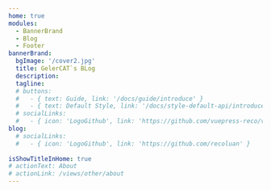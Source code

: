 ```yaml
---
home: true
modules:
  - BannerBrand
  - Blog
  - Footer
bannerBrand:
  bgImage: '/cover2.jpg'
  title: GelerCAT`s BLog
  description:
  tagline: 
  # buttons:
  #   - { text: Guide, link: '/docs/guide/introduce' }
  #   - { text: Default Style, link: '/docs/style-default-api/introduce', type: 'plain' }
  # socialLinks:
  #   - { icon: 'LogoGithub', link: 'https://github.com/vuepress-reco/vuepress-theme-reco' }
blog:
  # socialLinks:
  #   - { icon: 'LogoGithub', link: 'https://github.com/recoluan' }
  
isShowTitleInHome: true
# actionText: About
# actionLink: /views/other/about
---
```

